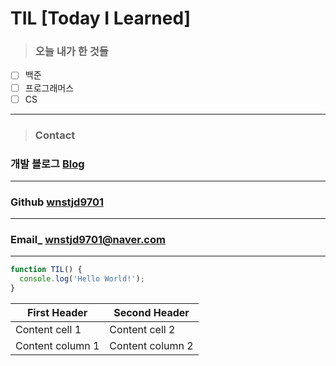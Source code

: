# TIL [Today I Learned]

> ### **오늘 내가 한 것들** <br>

- [ ] 백준
- [ ] 프로그래머스
- [ ] CS

---

> ### **Contact** <br>

### 개발 블로그 [Blog](https://dev-wnstjd.tistory.com) <br>

---

### Github [wnstjd9701](https://github.com/wnstjd9701) <br>

---

### Email\_ wnstjd9701@naver.com <br>

---

```javascript
function TIL() {
  console.log('Hello World!');
}
```

| First Header     | Second Header    |
| ---------------- | ---------------- |
| Content cell 1   | Content cell 2   |
| Content column 1 | Content column 2 |

